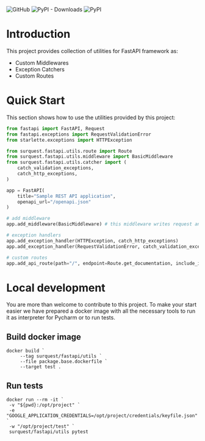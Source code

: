 ![GitHub](https://img.shields.io/github/license/surquest/python-fastapi-utils?style=flat-square)
![PyPI - Downloads](https://img.shields.io/pypi/dm/surquest-fastapi-utils?style=flat-square)
![PyPI](https://img.shields.io/pypi/v/surquest-fastapi-utils)

# Introduction

This project provides collection of utilities for FastAPI framework as:

* Custom Middlewares
* Exception Catchers
* Custom Routes

# Quick Start

This section shows how to use the utilities provided by this project:

```python
from fastapi import FastAPI, Request
from fastapi.exceptions import RequestValidationError
from starlette.exceptions import HTTPException

from surquest.fastapi.utils.route import Route
from surquest.fastapi.utils.middleware import BasicMiddleware
from surquest.fastapi.utils.catcher import (
    catch_validation_exceptions,
    catch_http_exceptions,
)

app = FastAPI(
    title="Sample REST API application",
    openapi_url="/openapi.json"
)

# add middleware
app.add_middleware(BasicMiddleware) # this middleware writes request and response to the log

# exception handlers
app.add_exception_handler(HTTPException, catch_http_exceptions)
app.add_exception_handler(RequestValidationError, catch_validation_exceptions)

# custom routes
app.add_api_route(path="/", endpoint=Route.get_documentation, include_in_schema=False)
```


# Local development

You are more than welcome to contribute to this project. To make your start easier we have prepared a docker image with all the necessary tools to run it as interpreter for Pycharm or to run tests.


## Build docker image
```
docker build `
     --tag surquest/fastapi/utils `
     --file package.base.dockerfile `
     --target test .
```

## Run tests
```
docker run --rm -it `
 -v "${pwd}:/opt/project" `
 -e "GOOGLE_APPLICATION_CREDENTIALS=/opt/project/credentials/keyfile.json" `
 -w "/opt/project/test" `
 surquest/fastapi/utils pytest
```
